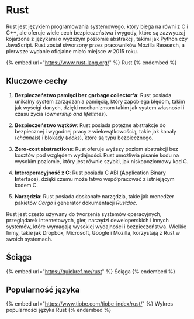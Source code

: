 # Rust

Rust jest językiem programowania systemowego, który biega na równi z C i C++, ale oferuje wiele cech bezpieczeństwa i wygody, które są zazwyczaj kojarzone z językami o wyższym poziomie abstrakcji, takimi jak Python czy JavaScript. Rust został stworzony przez pracowników Mozilla Research, a pierwsze wydanie oficjalne miało miejsce w 2015 roku.

{% embed url="https://www.rust-lang.org/" %}
Rust
{% endembed %}

## Kluczowe cechy

1. **Bezpieczeństwo pamięci bez garbage collector'a**: Rust posiada unikalny system zarządzania pamięcią, który zapobiega błędom, takim jak wyścigi danych, dzięki mechanizmom takim jak system własności i czasu życia (*ownership and lifetimes*).

2. **Bezpieczeństwo wątków**: Rust posiada potężne abstrakcje do bezpiecznej i wygodnej pracy z wielowątkowością, takie jak kanały (*channels*) i blokady (*locks*), które są typu bezpiecznego.

3. **Zero-cost abstractions**: Rust oferuje wyższy poziom abstrakcji bez kosztów pod względem wydajności. Rust umożliwia pisanie kodu na wysokim poziomie, który jest równie szybki, jak niskopoziomowy kod C.

4. **Interoperacyjność z C**: Rust posiada C ABI (**A**pplication **B**inary **I**nterface), dzięki czemu może łatwo współpracować z istniejącym kodem C.

5. **Narzędzia**: Rust posiada doskonałe narzędzia, takie jak menedżer pakietów *Cargo* i generator dokumentacji *Rustdoc*.

Rust jest często używany do tworzenia systemów operacyjnych, przeglądarek internetowych, gier, narzędzi deweloperskich i innych systemów, które wymagają wysokiej wydajności i bezpieczeństwa. Wielkie firmy, takie jak Dropbox, Microsoft, Google i Mozilla, korzystają z Rust w swoich systemach.

## Ściąga

{% embed url="https://quickref.me/rust" %}
Ściąga
{% endembed %}

## Popularność języka

{% embed url="https://www.tiobe.com/tiobe-index/rust/" %}
Wykres popularności języka Rust
{% endembed %}
